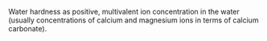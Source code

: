 Water hardness as positive, multivalent ion concentration in the water (usually concentrations of calcium and magnesium ions in terms of calcium carbonate).